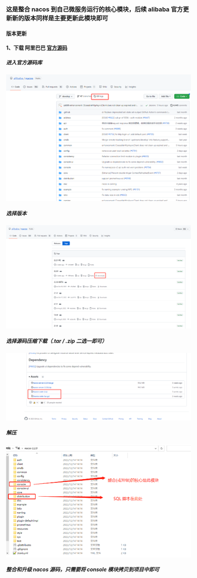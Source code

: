 ### 这是整合 nacos 到自己微服务运行的核心模块，后续 alibaba 官方更新新的版本同样是主要更新此模块即可

#### 版本更新
#### 1、下载 阿里巴巴  [官方源码](https://github.com/alibaba/nacos/tags)
##### 进入官方源码库

![img.png](../../../../../resources/notes/nacos源码库.png)

##### 选择版本

![img_1.png](../../../../../resources/notes/tag选择.png)

##### 选择源码压缩下载（.tar / .zip 二选一即可）
![img_2.png](../../../../../resources/notes/下载源码.png)

##### 解压
![img.png](../../../../../resources/notes/解压展示.png)

##### 整合和升级 nacos 源码，只需要将 console 模块拷贝到项目中即可